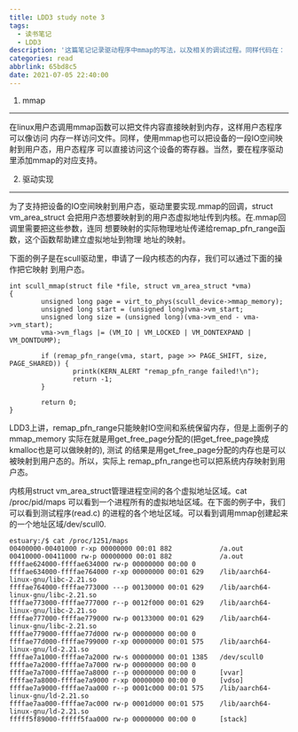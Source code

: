 ```yaml
---
title: LDD3 study note 3
tags:
  - 读书笔记
  - LDD3
description: '这篇笔记记录驱动程序中mmap的写法，以及相关的调试过程。同样代码在： https://github.com/wangzhou/scull.git'
categories: read
abbrlink: 65bd8c5
date: 2021-07-05 22:40:00
---
```


1. mmap
--------

 在linux用户态调用mmap函数可以把文件内容直接映射到内存，这样用户态程序可以像访问
 内存一样访问文件。同样，使用mmap也可以把设备的一段IO空间映射到用户态，用户态程序
 可以直接访问这个设备的寄存器。当然，要在程序驱动里添加mmap的对应支持。

2. 驱动实现
-----------
为了支持把设备的IO空间映射到用户态，驱动里要实现.mmap的回调，struct vm_area_struct
会把用户态想要映射到的用户态虚拟地址传到内核。在.mmap回调里需要把这些参数，连同
想要映射的实际物理地址传递给remap_pfn_range函数，这个函数帮助建立虚拟地址到物理
地址的映射。

下面的例子是在scull驱动里，申请了一段内核态的内存，我们可以通过下面的操作把它映射
到用户态。
```
int scull_mmap(struct file *file, struct vm_area_struct *vma)
{
        unsigned long page = virt_to_phys(scull_device->mmap_memory);
        unsigned long start = (unsigned long)vma->vm_start;
        unsigned long size = (unsigned long)(vma->vm_end - vma->vm_start);
        vma->vm_flags |= (VM_IO | VM_LOCKED | VM_DONTEXPAND | VM_DONTDUMP);

        if (remap_pfn_range(vma, start, page >> PAGE_SHIFT, size, PAGE_SHARED)) {
                printk(KERN_ALERT "remap_pfn_range failed!\n");
                return -1;
        }

        return 0;
}
```
LDD3上讲，remap_pfn_range只能映射IO空间和系统保留内存，但是上面例子的mmap_memory
实际在就是用get_free_page分配的(把get_free_page换成kmalloc也是可以做映射的), 测试
的结果是用get_free_page分配的内存也是可以被映射到用户态的。所以，实际上
remap_pfn_range也可以把系统内存映射到用户态。

内核用struct vm_area_struct管理进程空间的各个虚拟地址区域。cat /proc/pid/maps
可以看到一个进程所有的虚拟地址区域。在下面的例子中，我们可以看到测试程序(read.c)
的进程的各个地址区域。可以看到调用mmap创建起来的一个地址区域/dev/scull0.

```
estuary:/$ cat /proc/1251/maps
00400000-00401000 r-xp 00000000 00:01 882            /a.out
00410000-00411000 rw-p 00000000 00:01 882            /a.out
ffffae624000-ffffae634000 rw-p 00000000 00:00 0 
ffffae634000-ffffae764000 r-xp 00000000 00:01 629    /lib/aarch64-linux-gnu/libc-2.21.so
ffffae764000-ffffae773000 ---p 00130000 00:01 629    /lib/aarch64-linux-gnu/libc-2.21.so
ffffae773000-ffffae777000 r--p 0012f000 00:01 629    /lib/aarch64-linux-gnu/libc-2.21.so
ffffae777000-ffffae779000 rw-p 00133000 00:01 629    /lib/aarch64-linux-gnu/libc-2.21.so
ffffae779000-ffffae77d000 rw-p 00000000 00:00 0 
ffffae77d000-ffffae799000 r-xp 00000000 00:01 575    /lib/aarch64-linux-gnu/ld-2.21.so
ffffae7a1000-ffffae7a2000 rw-s 00000000 00:01 1385   /dev/scull0
ffffae7a2000-ffffae7a7000 rw-p 00000000 00:00 0 
ffffae7a7000-ffffae7a8000 r--p 00000000 00:00 0      [vvar]
ffffae7a8000-ffffae7a9000 r-xp 00000000 00:00 0      [vdso]
ffffae7a9000-ffffae7aa000 r--p 0001c000 00:01 575    /lib/aarch64-linux-gnu/ld-2.21.so
ffffae7aa000-ffffae7ac000 rw-p 0001d000 00:01 575    /lib/aarch64-linux-gnu/ld-2.21.so
fffff5f89000-fffff5faa000 rw-p 00000000 00:00 0      [stack]
```
